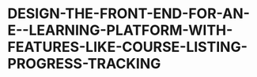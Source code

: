 # DESIGN-THE-FRONT-END-FOR-AN-E--LEARNING-PLATFORM-WITH-FEATURES-LIKE-COURSE-LISTING-PROGRESS-TRACKING